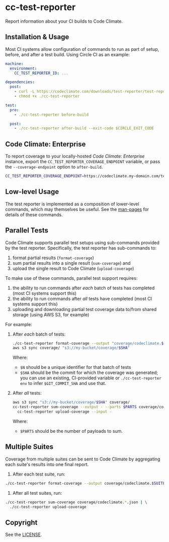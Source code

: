 # cc-test-reporter

Report information about your CI builds to Code Climate.

## Installation & Usage

Most CI systems allow configuration of commands to run as part of setup, before,
and after a test build. Using Circle CI as an example:

```yaml
machine:
  environment:
    CC_TEST_REPORTER_ID: ...

dependencies:
  post:
    - curl -L https://codeclimate.com/downloads/test-reporter/test-reporter-latest-linux-amd64 > ./cc-test-reporter
    - chmod +x ./cc-test-reporter

test:
  pre:
    - ./cc-test-reporter before-build

  post:
    - ./cc-test-reporter after-build --exit-code $CIRCLE_EXIT_CODE
```

## Code Climate: Enterprise

To report coverage to your locally-hosted *Code Climate: Enterprise* instance,
export the `CC_TEST_REPORTER_COVERAGE_ENDPOINT` variable, or pass the
`--coverage-endpoint` option to `after-build`.

```sh
CC_TEST_REPORTER_COVERAGE_ENDPOINT=https://codeclimate.my-domain.com/test_reports
```

## Low-level Usage

The test reporter is implemented as a composition of lower-level commands, which
may themselves be useful. See the [man-pages](man) for details of these
commands.

## Parallel Tests

Code Climate supports parallel test setups using sub-commands provided by the
test reporter.  Specifically, the test reporter has sub-commands to:

1. format partial results (`format-coverage`)
1. sum partial results into a single result (`sum-coverage`) and
1. upload the single result to Code Climate (`upload-coverage`)

To make use of these commands, parallel test support requires:

1. the ability to run commands after *each* batch of tests has completed (most CI systems support this)
1. the ability to run commands after *all* tests have completed (most CI systems support this)
1. uploading and downloading partial test coverage data to/from shared storage
(using AWS S3, for example)

For example:

1. After *each* batch of tests:

   ```sh
   ./cc-test-reporter format-coverage --output "coverage/codeclimate.$N.json"
   aws s3 sync coverage/ "s3://my-bucket/coverage/$SHA"
   ```

   Where:

   - `$N` should be a unique identifier for that batch of tests
   - `$SHA` should be the commit for which the coverage was generated; you can
     use an existing, CI-provided variable or `./cc-test-reporter env` to infer
     `$GIT_COMMIT_SHA` and use that.

1. After *all* tests:

   ```sh
   aws s3 sync "s3://my-bucket/coverage/$SHA" coverage/
   cc-test-reporter sum-coverage --output - --parts $PARTS coverage/codeclimate.*.json | \
     cc-test-reporter upload-coverage --input -
   ```

   Where:

   - `$PARTS` should be the number of payloads to sum.

## Multiple Suites

Coverage from multiple suites can be sent to Code Climate by aggregating each
suite's results into one final report.

1. After each test suite, run:

  ```sh
  ./cc-test-reporter format-coverage --output coverage/codeclimate.$SUITE.json
  ```

1. After all test suites, run:

  ```sh
  ./cc-test-reporter sum-coverage coverage/codeclimate.*.json | \
    ./cc-test-reporter upload-coverage
  ```

## Copyright

See the [LICENSE](LICENSE).
